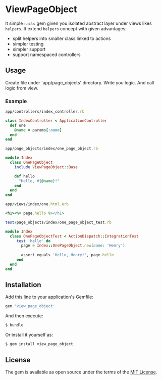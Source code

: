 # ViewPageObject

It simple `rails` gem given you isolated abstract layer under views likes `helpers`.
It extend `helpers` concept with given advantages:
- split helpers into smaller class linked to actions
- simpler testing
- simpler support
- support namespaced controllers

## Usage

Create file under 'app/page_objects' directory. Write you logic. And call logic from view.

### Example

```ruby
app/controllers/index_controller.rb

class IndexController < ApplicationController
  def one
    @name = params[:name]
  end
end
```

```ruby
app/page_objects/index/one_page_object.rb

module Index
  class OnePageObject
    include ViewPageObject::Base

    def hello
      "Hello, #{@name}!"
    end
  end
end
```

```ruby
app/views/index/one.html.erb

<h1><%= page.hello %></h1>
```

```ruby
test/page_objects/index/one_page_object_test.rb

module Index
  class OnePageObjectTest < ActionDispatch::IntegrationTest
     test 'hello' do
       page = Index::OnePageObject.new(name: 'Henry')
       
       assert_equals 'Hello, Henry!', page.hello
     end
  end
end
```

## Installation
Add this line to your application's Gemfile:

```ruby
gem 'view_page_object'
```

And then execute:
```bash
$ bundle
```

Or install it yourself as:
```bash
$ gem install view_page_object
```

## License
The gem is available as open source under the terms of the [MIT License](http://opensource.org/licenses/MIT).
